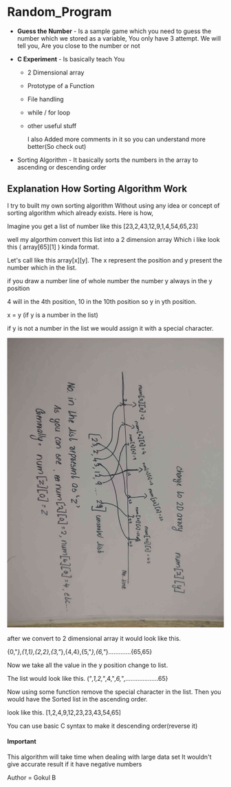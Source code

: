 # Random_Program

- **Guess the Number** - Is a sample game which you need to guess the number which we stored as a variable, You only have 3 attempt. We will tell you, Are you close to the number or not

- **C Experiment**  - Is basically teach You 
  - 2 Dimensional array
  - Prototype of a Function
  - File handling
  - while / for loop
  - other useful stuff
 
    I also Added more comments in it so you can understand more better(So check out)

- Sorting Algorithm  - It basically sorts the numbers in the array to ascending or descending order

## Explanation How Sorting Algorithm Work

I try to built my own sorting algorithm Without using any idea or concept of sorting algorithm which already exists.
Here is how,

Imagine you get a list of number like this [23,2,43,12,9,1,4,54,65,23] 

well my algorthim convert this list into a 2 dimension array Which i like look this ( array[65][1] ) kinda format.

Let's call like this array[x][y]. The x represent the position and y present the number which in the list.

if you draw a number line of whole number the number y always in the y position

4 will in the 4th position, 10 in the 10th position so y in yth position.

x = y (if y is a number in the list)

if y is not a number in the list we would assign it with a special character.

![Project Image](sort_algorithm.jpg)


after we convert to 2 dimensional array it would look like this.

{0,"*},{1,1},{2,2},{3,"*},{4,4},{5,"*},{6,"*}.............{65,65}

Now we take all the value in the y position change to list.

The list would look like this.
("*,1,2,"*,4,"*,6,"*,...................65}

Now using some function remove the special character in the list. Then you would have the Sorted list in the ascending order.

look like this.
[1,2,4,9,12,23,23,43,54,65]

You can use basic C syntax to make it descending order(reverse it)

#### Important 

This algorithm will take time when dealing with large data set
It wouldn't give accurate result if it have negative numbers



        


Author = Gokul B
          
          
          
          
          
          
  
